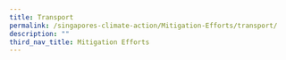 ```yaml
---
title: Transport
permalink: /singapores-climate-action/Mitigation-Efforts/transport/
description: ""
third_nav_title: Mitigation Efforts
---
```

